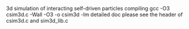 3d simulation of interacting self-driven particles
compiling
  gcc -O3 csim3d.c -Wall -O3 -o csim3d -lm
detailed doc
  please see the header of csim3d.c and sim3d_lib.c
